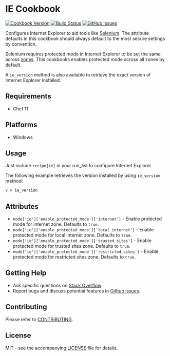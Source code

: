 # IE Cookbook

[![Cookbook Version](http://img.shields.io/cookbook/v/ie.svg?style=flat-square)][cookbook]
[![Build Status](http://img.shields.io/travis/dhoer/chef-ie.svg?style=flat-square)][travis]
[![GitHub Issues](http://img.shields.io/github/issues/dhoer/chef-ie.svg?style=flat-square)][github]

[cookbook]: https://supermarket.chef.io/cookbooks/ie
[travis]: https://travis-ci.org/dhoer/chef-ie
[github]: https://github.com/dhoer/chef-ie/issues

Configures Internet Explorer to aid tools like [Selenium](http://www.seleniumhq.org/).
The attribute defaults in this cookbook should always default to the most secure settings by convention.

Selenium requires protected mode in Internet Explorer to be set the same across
[zones](http://jimevansmusic.blogspot.in/2012/08/youre-doing-it-wrong-protected-mode-and.html).
This cookbooks enables protected mode across all zones by default.

A `ie_version` method is also available to retrieve the exact version of Internet Explorer installed.

## Requirements

- Chef 11

## Platforms

- Windows

## Usage

Just include `recipe[ie]` in your run_list to configure Internet Explorer.


The following example retrieves the version installed by using `ie_version` method:

```ruby
v = ie_version
```

## Attributes

- `node['ie']['enable_protected_mode']['internet']` - Enable protected mode for internet zone.  Defaults to `true`.
- `node['ie']['enable_protected_mode']['local_internet']` - Enable protected mode for local internet zone.
Defaults to `true`.
- `node['ie']['enable_protected_mode']['trusted_sites']` - Enable protected mode for trusted sites zone.
Defaults to `true`.
- `node['ie']['enable_protected_mode']['restricted_sites']` - Enable protected mode for restricted sites zone.
Defaults to `true`.


## Getting Help

- Ask specific questions on [Stack Overflow](http://stackoverflow.com/questions/tagged/chef-ie).
- Report bugs and discuss potential features in [Github issues](https://github.com/dhoer/chef-ie/issues).

## Contributing

Please refer to [CONTRIBUTING](https://github.com/dhoer/chef-ie/blob/master/CONTRIBUTING.md).

## License

MIT - see the accompanying [LICENSE](https://github.com/dhoer/chef-ie/blob/master/LICENSE.md) file for details.
